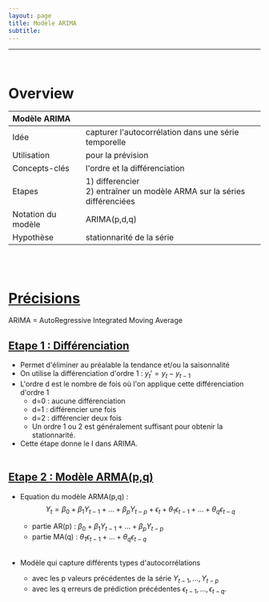 ```yaml
---
layout: page
title: Modèle ARIMA
subtitle: 
---
```


---
<br/>

# Overview

|Modèle ARIMA||
|:-----------------|:------------------------------------------------------------------------------------------|
|Idée              |capturer l'autocorrélation dans une série temporelle                                       |
|Utilisation       |pour la prévision                                                                          |
|Concepts-clés     |l'ordre et la différenciation                                                              |
|Etapes            |1) differencier <br/> 2) entraîner un modèle ARMA sur la séries différenciées              |
|Notation du modèle|ARIMA(p,d,q)                                                                               |
|Hypothèse         |stationnarité de la série                                                                  |

<br/><br/>

# <u>Précisions</u>

ARIMA = AutoRegressive Integrated Moving Average

## <u>Etape 1 : Différenciation</u>
* Permet d'éliminer au préalable la tendance et/ou la saisonnalité
* On utilise la différenciation d'ordre 1 : $y_t' = y_t - y_{t-1}$
* L'ordre d est le nombre de fois où l'on applique cette différenciation d'ordre 1
    * d=0 : aucune différenciation
    * d=1 : différencier une fois
    * d=2 : différencier deux fois
    * Un ordre 1 ou 2 est généralement suffisant pour obtenir la stationnarité.
* Cette étape donne le I dans ARIMA. 
<br/><br/>

## <u>Etape 2 : Modèle ARMA(p,q)</u>

* Equation du modèle ARMA(p,q) : 
$$Y_t = \beta_0 + \beta_1 Y_{t-1} + \dots + \beta_p Y_{t-p} + \epsilon_t + \theta_1 \epsilon_{t-1} + \dots + \theta_q \epsilon_{t-q}$$ 
    * partie AR(p) : $\beta_0 + \beta_1 Y_{t-1} + \dots + \beta_p Y_{t-p}$ 
    * partie MA(q) : $\theta_1 \epsilon_{t-1} + \dots + \theta_q \epsilon_{t-q}$ <br/><br/>
    
* Modèle qui capture différents types d'autocorrélations 
    * avec les p valeurs précédentes de la série $Y_{t-1}, \dots, Y_{t-p}$ 
    * avec les q erreurs de prédiction précédentes $\epsilon_{t-1}, \dots, \epsilon_{t-q}$. 

